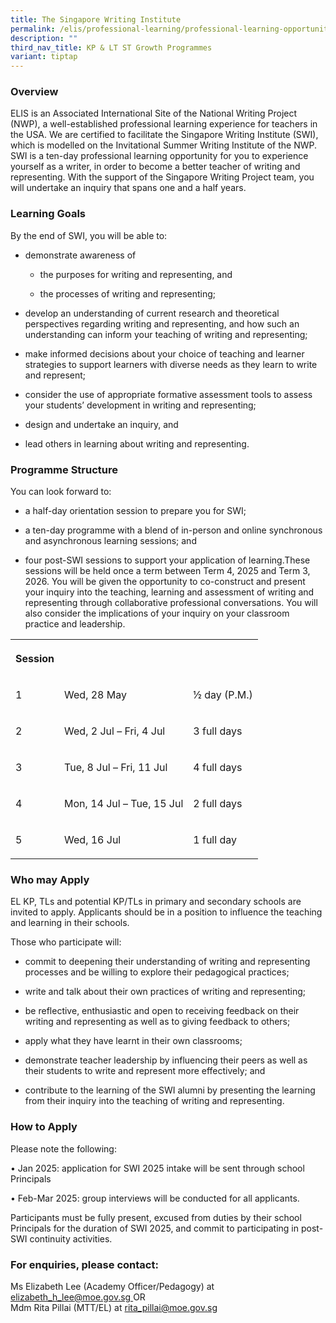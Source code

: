 ```yaml
---
title: The Singapore Writing Institute
permalink: /elis/professional-learning/professional-learning-opportunities/the-singapore-writing-institute/
description: ""
third_nav_title: KP & LT ST Growth Programmes
variant: tiptap
---
```

<h3>Overview</h3>
<p>ELIS is an Associated International Site of the National Writing Project
(NWP), a well-established professional learning experience for teachers
in the USA. We are certified to facilitate the Singapore Writing Institute
(SWI),&nbsp; which is modelled on the Invitational Summer Writing Institute
of the NWP. SWI is a ten-day professional learning opportunity for you
to experience yourself as a writer, in order to become a better teacher
of writing and representing. With the support of the Singapore Writing
Project team, you will undertake an inquiry that spans one and a half years.</p>
<h3>Learning Goals</h3>
<p>By the end of SWI, you will be able to:</p>
<ul>
<li>
<p>demonstrate awareness of</p>
<ul data-tight="true" class="tight">
<li>
<p>the purposes for writing and representing, and</p>
</li>
<li>
<p>the processes of writing and representing;</p>
</li>
</ul>
</li>
<li>
<p>develop an understanding of current research and theoretical perspectives
regarding writing and representing, and how such an understanding can inform
your teaching of writing and representing;</p>
</li>
<li>
<p>make informed decisions about your choice of teaching and learner strategies
to support learners with diverse needs as they learn to write and represent;</p>
</li>
<li>
<p>consider the use of appropriate formative assessment tools to assess your
students’ development in writing and representing;</p>
</li>
<li>
<p>design and undertake an inquiry, and</p>
</li>
<li>
<p>lead others in learning about writing and representing.</p>
</li>
</ul>
<h3>Programme Structure</h3>
<p>You can look forward to:</p>
<ul data-tight="true" class="tight">
<li>
<p>a half-day orientation session to prepare you for SWI;</p>
</li>
<li>
<p>a ten-day programme with a blend of in-person and online synchronous and
asynchronous learning sessions; and</p>
</li>
<li>
<p>four post-SWI sessions to support your application of learning.These sessions
will be held once a term between Term 4, 2025 and Term 3, 2026. You will
be given the opportunity to co-construct and present your inquiry into
the teaching, learning and assessment of writing and representing through
collaborative professional conversations. You will also consider the implications
of your inquiry on your classroom practice and leadership.</p>
</li>
</ul>
<table style="minWidth: 75px">
<colgroup>
<col>
<col>
<col>
</colgroup>
<tbody>
<tr>
<th rowspan="1" colspan="1">
<p>Session</p>
</th>
<th rowspan="1" colspan="1">
<p></p>
</th>
<th rowspan="1" colspan="1">
<p></p>
</th>
</tr>
<tr>
<td rowspan="1" colspan="1">
<p>1</p>
</td>
<td rowspan="1" colspan="1">
<p>Wed, 28 May</p>
</td>
<td rowspan="1" colspan="1">
<p>½ day (P.M.)</p>
</td>
</tr>
<tr>
<td rowspan="1" colspan="1">
<p>2</p>
</td>
<td rowspan="1" colspan="1">
<p>Wed, 2 Jul – Fri, 4 Jul</p>
</td>
<td rowspan="1" colspan="1">
<p>3 full days</p>
</td>
</tr>
<tr>
<td rowspan="1" colspan="1">
<p>3</p>
</td>
<td rowspan="1" colspan="1">
<p>Tue, 8 Jul – Fri, 11 Jul</p>
</td>
<td rowspan="1" colspan="1">
<p>4 full days</p>
</td>
</tr>
<tr>
<td rowspan="1" colspan="1">
<p>4</p>
</td>
<td rowspan="1" colspan="1">
<p>Mon, 14 Jul – Tue, 15 Jul</p>
</td>
<td rowspan="1" colspan="1">
<p>2 full days</p>
</td>
</tr>
<tr>
<td rowspan="1" colspan="1">
<p>5</p>
</td>
<td rowspan="1" colspan="1">
<p>Wed, 16 Jul</p>
</td>
<td rowspan="1" colspan="1">
<p>1 full day</p>
</td>
</tr>
</tbody>
</table>
<h3>Who may Apply</h3>
<p>EL KP, TLs and potential KP/TLs in primary and secondary schools are invited
to apply. Applicants should be in a position to influence the teaching
and learning in their schools.</p>
<p>Those who participate will:</p>
<ul data-tight="true" class="tight">
<li>
<p>commit to deepening their understanding of writing and representing processes
and be willing to explore their pedagogical practices;</p>
</li>
<li>
<p>write and talk about their own practices of writing and representing;</p>
</li>
<li>
<p>be reflective, enthusiastic and open to receiving feedback on their writing
and representing as well as to giving feedback to others;</p>
</li>
<li>
<p>apply what they have learnt in their own classrooms;</p>
</li>
<li>
<p>demonstrate teacher leadership by influencing their peers as well as their
students to write and represent more effectively; and</p>
</li>
<li>
<p>contribute to the learning of the SWI alumni by presenting the learning
from their inquiry into the teaching of writing and representing.</p>
</li>
</ul>
<h3>How to Apply</h3>
<p>Please note the following:</p>
<p>• Jan 2025: application for SWI 2025 intake will be sent through school
Principals</p>
<p>• Feb-Mar 2025: group interviews will be conducted for all applicants.</p>
<p>Participants must be fully present, excused from duties by their school
Principals for the duration of SWI 2025, and commit to participating in
post- SWI continuity activities.</p>
<h3>For enquiries, please contact:</h3>
<p>Ms Elizabeth Lee (Academy Officer/Pedagogy) at
<br><a href="mailto:elizabeth_h_lee@moe.gov.sg" rel="noopener noreferrer nofollow" target="_blank">elizabeth_h_lee@moe.gov.sg </a>OR
<br>Mdm Rita Pillai (MTT/EL) at <a href="mailto:rita_pillai@moe.gov.sg" rel="noopener noreferrer nofollow" target="_blank">rita_pillai@moe.gov.sg</a>
</p>